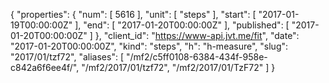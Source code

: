 {
  "properties": {
    "num": [
      5616
    ],
    "unit": [
      "steps"
    ],
    "start": [
      "2017-01-19T00:00:00Z"
    ],
    "end": [
      "2017-01-20T00:00:00Z"
    ],
    "published": [
      "2017-01-20T00:00:00Z"
    ]
  },
  "client_id": "https://www-api.jvt.me/fit",
  "date": "2017-01-20T00:00:00Z",
  "kind": "steps",
  "h": "h-measure",
  "slug": "2017/01/tzf72",
  "aliases": [
    "/mf2/c5ff0108-6384-434f-958e-c842a6f6ee4f/",
    "/mf2/2017/01/tzf72",
    "/mf2/2017/01/TzF72"
  ]
}
